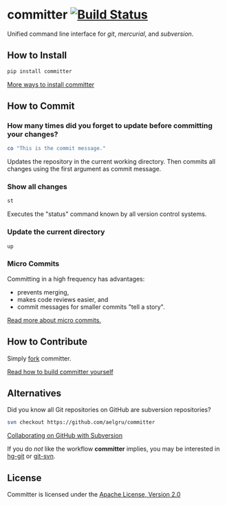 # committer [![Build Status](https://secure.travis-ci.org/aelgru/committer.png?branch=master)](http://travis-ci.org/aelgru/committer)

Unified command line interface for *git*, *mercurial*, and *subversion*.

## How to Install

```bash
pip install committer
```
[More ways to install committer](https://github.com/aelgru/committer/blob/master/INSTALL.md)

## How to Commit

### How many times did you forget to update before committing your changes?

```bash
co "This is the commit message."
```

Updates the repository in the current working directory.
Then commits all changes using the first argument as commit message.


### Show all changes

```bash
st
```

Executes the "status" command known by all version control systems.


### Update the current directory

```bash
up
```

### Micro Commits

Committing in a high frequency has advantages:
* prevents merging,
* makes code reviews easier, and
* commit messages for smaller commits "tell a story".

[Read more about micro commits.](http://lucasr.org/2011/01/29/micro-commits/)
## How to Contribute

Simply [fork](https://github.com/aelgru/committer/fork_select) committer.

[Read how to build committer yourself](https://github.com/aelgru/committer/blob/master/HOWTO.md)

## Alternatives

Did you know all Git repositories on GitHub are subversion repositories?

```bash
svn checkout https://github.com/aelgru/committer
```

[Collaborating on GitHub with Subversion](https://github.com/blog/1178-collaborating-on-github-with-subversion)

If you do *not* like the workflow **committer** implies, you may be interested in 
[hg-git](http://hg-git.github.com/) or
[git-svn](http://www.kernel.org/pub/software/scm/git/docs/git-svn.html).

## License

Committer is licensed under the [Apache License, Version 2.0](https://github.com/aelgru/committer/blob/master/LICENSE)
